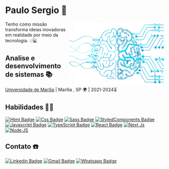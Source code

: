 # Paulo Sergio 💯

<img align='right' width="300" src='assests/bg-3-removebg-preview.png'/>

Tenho como missão transforma ideias inovadoras em realidade por meio da tecnologia. 💡💻

## Analise e desenvolvimento de sistemas 📚

[Universidade de Marília](https://oficial.unimar.br/) | Marilia , SP 🌍 | 2021-2024⏳

## Habilidades 🤹🏻

[![Html Badge](https://img.shields.io/badge/HTML5-E34F26?style=for-the-badge&logo=html5&logoColor=white)](https://github.com/devsergionunes)
[![Css Badge](https://img.shields.io/badge/CSS3-1572B6?style=for-the-badge&logo=css3&logoColor=white)](https://github.com/devsergionunes)
[![Sass Badge](https://img.shields.io/badge/Sass-CC6699?style=for-the-badge&logo=sass&logoColor=white)](https://github.com/devsergionunes)
[![StyledComponents Badge](https://img.shields.io/badge/styled--components-DB7093?style=for-the-badge&logo=styled-components&logoColor=white)](https://github.com/devsergionunes)
[![Javascript Badge](https://img.shields.io/badge/JavaScript-F7DF1E?style=for-the-badge&logo=javascript&logoColor=black)](https://github.com/devsergionunes)
[![TypeScript Badge](https://img.shields.io/badge/TypeScript-3276E6?style=for-the-badge&logo=typescript&logoColor=white&labelColor=3276E6)](https://github.com/devsergionunes)
[![React Badge](https://img.shields.io/badge/React-20232A?style=for-the-badge&logo=react&logoColor=61DAFB)](https://github.com/devsergionunes)
[![Next Js](https://img.shields.io/badge/Next%20Js-000000?style=for-the-badge&logo=next.js&logoColor=white)](https://github.com/devsergionunes)
[![Node JS](https://img.shields.io/badge/Node%20Js-3e863d?style=for-the-badge&logo=node.js&logoColor=white)](https://github.com/devsergionunes)

## Contato ☎️

[![Linkedin Badge](https://img.shields.io/badge/linkedin-3276E6?style=for-the-badge&logo=Linkedin&logoColor=white&link=https://www.linkedin.com/in/contato-dev-paulo-sergio/)](https://www.linkedin.com/in/contato-dev-paulo-sergio/)
[![Gmail Badge](https://img.shields.io/badge/Gmail-D14836?style=for-the-badge&logo=gmail&logoColor=white)](mailto:serginho111level@gmail.com)
[![Whatsapp Badge](https://img.shields.io/badge/WhatsApp-25D366?style=for-the-badge&logo=whatsapp&logoColor=white)](https://api.whatsapp.com/send?phone=55992173093text=Hi!)
